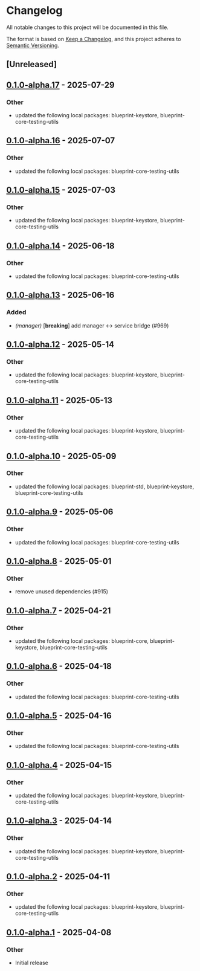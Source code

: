 # Changelog

All notable changes to this project will be documented in this file.

The format is based on [Keep a Changelog](https://keepachangelog.com/en/1.0.0/),
and this project adheres to [Semantic Versioning](https://semver.org/spec/v2.0.0.html).

## [Unreleased]

## [0.1.0-alpha.17](https://github.com/tangle-network/blueprint/compare/blueprint-chain-setup-anvil-v0.1.0-alpha.16...blueprint-chain-setup-anvil-v0.1.0-alpha.17) - 2025-07-29

### Other

- updated the following local packages: blueprint-keystore, blueprint-core-testing-utils

## [0.1.0-alpha.16](https://github.com/tangle-network/blueprint/compare/blueprint-chain-setup-anvil-v0.1.0-alpha.15...blueprint-chain-setup-anvil-v0.1.0-alpha.16) - 2025-07-07

### Other

- updated the following local packages: blueprint-core-testing-utils

## [0.1.0-alpha.15](https://github.com/tangle-network/blueprint/compare/blueprint-chain-setup-anvil-v0.1.0-alpha.14...blueprint-chain-setup-anvil-v0.1.0-alpha.15) - 2025-07-03

### Other

- updated the following local packages: blueprint-keystore, blueprint-core-testing-utils

## [0.1.0-alpha.14](https://github.com/tangle-network/blueprint/compare/blueprint-chain-setup-anvil-v0.1.0-alpha.13...blueprint-chain-setup-anvil-v0.1.0-alpha.14) - 2025-06-18

### Other

- updated the following local packages: blueprint-core-testing-utils

## [0.1.0-alpha.13](https://github.com/tangle-network/blueprint/compare/blueprint-chain-setup-anvil-v0.1.0-alpha.12...blueprint-chain-setup-anvil-v0.1.0-alpha.13) - 2025-06-16

### Added

- *(manager)* [**breaking**] add manager <-> service bridge (#969)

## [0.1.0-alpha.12](https://github.com/tangle-network/blueprint/compare/blueprint-chain-setup-anvil-v0.1.0-alpha.11...blueprint-chain-setup-anvil-v0.1.0-alpha.12) - 2025-05-14

### Other

- updated the following local packages: blueprint-keystore, blueprint-core-testing-utils

## [0.1.0-alpha.11](https://github.com/tangle-network/blueprint/compare/blueprint-chain-setup-anvil-v0.1.0-alpha.10...blueprint-chain-setup-anvil-v0.1.0-alpha.11) - 2025-05-13

### Other

- updated the following local packages: blueprint-keystore, blueprint-core-testing-utils

## [0.1.0-alpha.10](https://github.com/tangle-network/blueprint/compare/blueprint-chain-setup-anvil-v0.1.0-alpha.9...blueprint-chain-setup-anvil-v0.1.0-alpha.10) - 2025-05-09

### Other

- updated the following local packages: blueprint-std, blueprint-keystore, blueprint-core-testing-utils

## [0.1.0-alpha.9](https://github.com/tangle-network/blueprint/compare/blueprint-chain-setup-anvil-v0.1.0-alpha.8...blueprint-chain-setup-anvil-v0.1.0-alpha.9) - 2025-05-06

### Other

- updated the following local packages: blueprint-core-testing-utils

## [0.1.0-alpha.8](https://github.com/tangle-network/blueprint/compare/blueprint-chain-setup-anvil-v0.1.0-alpha.7...blueprint-chain-setup-anvil-v0.1.0-alpha.8) - 2025-05-01

### Other

- remove unused dependencies (#915)

## [0.1.0-alpha.7](https://github.com/tangle-network/blueprint/compare/blueprint-chain-setup-anvil-v0.1.0-alpha.6...blueprint-chain-setup-anvil-v0.1.0-alpha.7) - 2025-04-21

### Other

- updated the following local packages: blueprint-core, blueprint-keystore, blueprint-core-testing-utils

## [0.1.0-alpha.6](https://github.com/tangle-network/blueprint/compare/blueprint-chain-setup-anvil-v0.1.0-alpha.5...blueprint-chain-setup-anvil-v0.1.0-alpha.6) - 2025-04-18

### Other

- updated the following local packages: blueprint-core-testing-utils

## [0.1.0-alpha.5](https://github.com/tangle-network/blueprint/compare/blueprint-chain-setup-anvil-v0.1.0-alpha.4...blueprint-chain-setup-anvil-v0.1.0-alpha.5) - 2025-04-16

### Other

- updated the following local packages: blueprint-core-testing-utils

## [0.1.0-alpha.4](https://github.com/tangle-network/blueprint/compare/blueprint-chain-setup-anvil-v0.1.0-alpha.3...blueprint-chain-setup-anvil-v0.1.0-alpha.4) - 2025-04-15

### Other

- updated the following local packages: blueprint-keystore, blueprint-core-testing-utils

## [0.1.0-alpha.3](https://github.com/tangle-network/blueprint/compare/blueprint-chain-setup-anvil-v0.1.0-alpha.2...blueprint-chain-setup-anvil-v0.1.0-alpha.3) - 2025-04-14

### Other

- updated the following local packages: blueprint-keystore, blueprint-core-testing-utils

## [0.1.0-alpha.2](https://github.com/tangle-network/blueprint/compare/blueprint-chain-setup-anvil-v0.1.0-alpha.1...blueprint-chain-setup-anvil-v0.1.0-alpha.2) - 2025-04-11

### Other

- updated the following local packages: blueprint-keystore, blueprint-core-testing-utils

## [0.1.0-alpha.1](https://github.com/tangle-network/blueprint/releases/tag/blueprint-chain-setup-anvil-v0.1.0-alpha.1) - 2025-04-08

### Other

- Initial release
